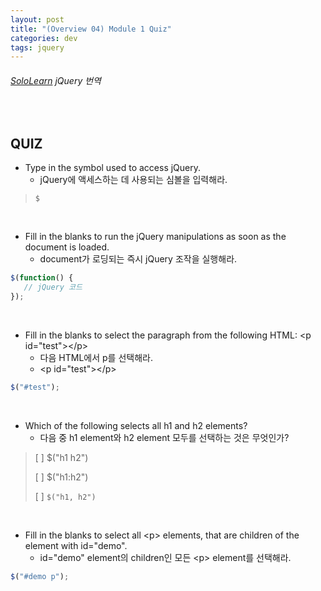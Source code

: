 ```yaml
---
layout: post
title: "(Overview 04) Module 1 Quiz"
categories: dev
tags: jquery
---
```


###### [SoloLearn](https://www.sololearn.com/) jQuery 번역

<br>

## QUIZ

- Type in the symbol used to access jQuery.
  - jQuery에 액세스하는 데 사용되는 심볼을 입력해라.

> `$`

<br>

- Fill in the blanks to run the jQuery manipulations as soon as the document is loaded.
  - document가 로딩되는 즉시 jQuery 조작을 실행해라.

```js
$(function() {
   // jQuery 코드
});
```

<br>

- Fill in the blanks to select the paragraph from the following HTML: \<p id="test">\</p>
  - 다음 HTML에서 p를 선택해라.
  - \<p id="test">\</p>

```js
$("#test");
```

<br>

- Which of the following selects all h1 and h2 elements?
  - 다음 중 h1 element와 h2 element 모두를 선택하는 것은 무엇인가?

> [ ] $("h1 h2")
>
> [ ] $("h1:h2")
>
> [ ] `$("h1, h2")`

<br>

- Fill in the blanks to select all \<p> elements, that are children of the element with id="demo".
  - id="demo" element의 children인 모든 \<p> element를 선택해라.

```js
$("#demo p");
```

<br>